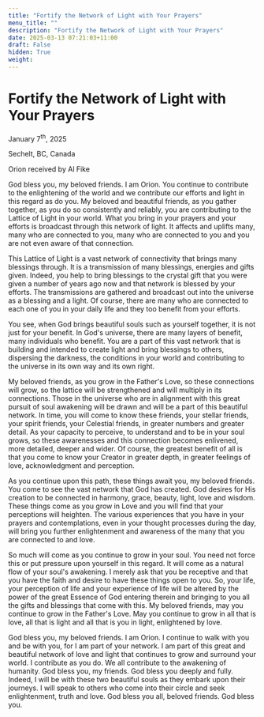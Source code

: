 ```yaml
---
title: "Fortify the Network of Light with Your Prayers"
menu_title: ""
description: "Fortify the Network of Light with Your Prayers"
date: 2025-03-13 07:21:03+11:00
draft: False
hidden: True
weight:
---
```

# Fortify the Network of Light with Your Prayers

January 7<sup>th</sup>, 2025

Sechelt, BC, Canada

Orion received by Al Fike

God bless you, my beloved friends. I am Orion. You continue to contribute to the enlightening of the world and we contribute our efforts and light in this regard as do you. My beloved and beautiful friends, as you gather together, as you do so consistently and reliably, you are contributing to the Lattice of Light in your world. What you bring in your prayers and your efforts is broadcast through this network of light. It affects and uplifts many, many who are connected to you, many who are connected to you and you are not even aware of that connection.

This Lattice of Light is a vast network of connectivity that brings many blessings through. It is a transmission of many blessings, energies and gifts given. Indeed, you help to bring blessings to the crystal gift that you were given a number of years ago now and that network is blessed by your efforts. The transmissions are gathered and broadcast out into the universe as a blessing and a light. Of course, there are many who are connected to each one of you in your daily life and they too benefit from your efforts.

You see, when God brings beautiful souls such as yourself together, it is not just for your benefit. In God's universe, there are many layers of benefit, many individuals who benefit. You are a part of this vast network that is building and intended to create light and bring blessings to others, dispersing the darkness, the conditions in your world and contributing to the universe in its own way and its own right.

My beloved friends, as you grow in the Father's Love, so these connections will grow, so the lattice will be strengthened and will multiply in its connections. Those in the universe who are in alignment with this great pursuit of soul awakening will be drawn and will be a part of this beautiful network. In time, you will come to know these friends, your stellar friends, your spirit friends, your Celestial friends, in greater numbers and greater detail. As your capacity to perceive, to understand and to be in your soul grows, so these awarenesses and this connection becomes enlivened, more detailed, deeper and wider. Of course, the greatest benefit of all is that you come to know your Creator in greater depth, in greater feelings of love, acknowledgment and perception.

As you continue upon this path, these things await you, my beloved friends. You come to see the vast network that God has created. God desires for His creation to be connected in harmony, grace, beauty, light, love and wisdom. These things come as you grow in Love and you will find that your perceptions will heighten. The various experiences that you have in your prayers and contemplations, even in your thought processes during the day, will bring you further enlightenment and awareness of the many that you are connected to and love.

So much will come as you continue to grow in your soul. You need not force this or put pressure upon yourself in this regard. It will come as a natural flow of your soul's awakening. I merely ask that you be receptive and that you have the faith and desire to have these things open to you. So, your life, your perception of life and your experience of life will be altered by the power of the great Essence of God entering therein and bringing to you all the gifts and blessings that come with this. My beloved friends, may you continue to grow in the Father's Love. May you continue to grow in all that is love, all that is light and all that is you in light, enlightened by love.

God bless you, my beloved friends. I am Orion. I continue to walk with you and be with you, for I am part of your network. I am part of this great and beautiful network of love and light that continues to grow and surround your world. I contribute as you do. We all contribute to the awakening of humanity. God bless you, my friends. God bless you deeply and fully. Indeed, I will be with these two beautiful souls as they embark upon their journeys. I will speak to others who come into their circle and seek enlightenment, truth and love. God bless you all, beloved friends. God bless you.
